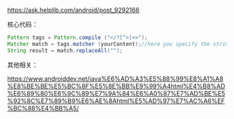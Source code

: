 https://ask.helplib.com/android/post_9292166

核心代码：

```java
Pattern tags = Pattern.compile ("</?[^>]+>");
Matcher match = tags.matcher (yourContent);//here you specify the string you want to modify (HTML)
String result = match.replaceAll("");
```

其他相关：

https://www.androiddev.net/java%E6%AD%A3%E5%88%99%E8%A1%A8%E8%BE%BE%E5%BC%8F%E5%8E%BB%E9%99%A4html%E4%B8%AD%E6%89%80%E6%9C%89%E7%9A%84%E6%A0%87%E7%AD%BE%E5%92%8C%E7%89%B9%E6%AE%8Ahtml%E5%AD%97%E7%AC%A6%EF%BC%88%E4%BB%A5/ 